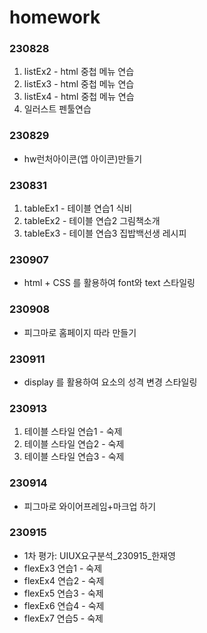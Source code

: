 # homework #

### 230828 ###

1. listEx2 - html 중첩 메뉴 연습
2. listEx3 - html 중첩 메뉴 연습
3. listEx4 - html 중첩 메뉴 연습
4. 일러스트 펜툴연습

### 230829 ###

* hw런처아이콘(앱 아이콘)만들기

### 230831 ###

1. tableEx1 - 테이블 연습1 식비
2. tableEx2 - 테이블 연습2 그림책소개
3. tableEx3 - 테이블 연습3 집밥백선생 레시피

### 230907 ###

* html + CSS 를 활용하여 font와 text 스타일링

### 230908 ###

* 피그마로 홈페이지 따라 만들기

### 230911 ###

* display 를 활용하여 요소의 성격 변경 스타일링

### 230913 ### 

1. 테이블 스타일 연습1 - 숙제
2. 테이블 스타일 연습2 - 숙제
3. 테이블 스타일 연습3 - 숙제

### 230914 ### 

* 피그마로 와이어프레임+마크업 하기

### 230915 ### 

- 1차 평가: UIUX요구분석_230915_한재영
- flexEx3 연습1 - 숙제
- flexEx4 연습2 - 숙제
- flexEx5 연습3 - 숙제
- flexEx6 연습4 - 숙제
- flexEx7 연습5 - 숙제